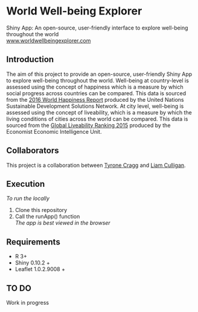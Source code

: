 # World Well-being Explorer
Shiny App: An open-source, user-friendly interface to explore well-being throughout the world <br>
<a href ="www.worldwellbeingexplorer.com" target="_blank">www.worldwellbeingexplorer.com</a>

## Introduction
The aim of this project to provide an open-source, user-friendly Shiny App to explore well-being throughout the world. Well-being at country-level is assessed using the concept
of happiness which is a measure by which social progress across countries can be compared. This data is sourced from the [2016 World Happiness Report](http://worldhappiness.report/)
produced by the United Nations Sustainable Development Solutions Network. At city level, well-being is assessed using the concept of liveability, which is a measure by which the 
living conditions of cities across the world can be compared. This data is sourced from the [Global Liveability Ranking 2015](http://www.eiu.com/liveability2015) produced by
the Economist Economic Intelligence Unit.

## Collaborators
This project is a collaboration between [Tyrone Cragg]() and [Liam Culligan](https://www.linkedin.com/in/liam-culligan-81156b11b?trk=hp-identity-name).

## Execution
*To run the locally* <br>
1. Clone this repository <br>
2. Call the runApp() function <br>
*The app is best viewed in the browser*

## Requirements
* R 3+
* Shiny 0.10.2 +
* Leaflet 1.0.2.9008 +

## TO DO
Work in progress
